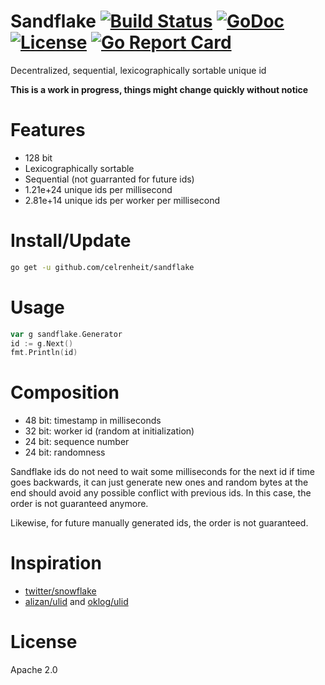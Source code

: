 # Sandflake [![Build Status](https://img.shields.io/travis/celrenheit/sandflake.svg?style=flat-square)](https://travis-ci.org/celrenheit/sandflake) [![GoDoc](https://img.shields.io/badge/godoc-reference-5272B4.svg?style=flat-square)](https://godoc.org/github.com/celrenheit/sandflake) [![License](https://img.shields.io/badge/license-MIT-blue.svg?style=flat-square)](LICENSE) [![Go Report Card](https://goreportcard.com/badge/github.com/celrenheit/sandflake?style=flat-square)](https://goreportcard.com/report/github.com/celrenheit/sandflake)

Decentralized, sequential, lexicographically sortable unique id

**This is a work in progress, things might change quickly without notice**

# Features

* 128 bit
* Lexicographically sortable
* Sequential (not guarranted for future ids)
* 1.21e+24 unique ids per millisecond
* 2.81e+14 unique ids per worker per millisecond

# Install/Update

```bash
go get -u github.com/celrenheit/sandflake
```

# Usage

```go
var g sandflake.Generator
id := g.Next()
fmt.Println(id)
```

# Composition

* 48 bit: timestamp in milliseconds
* 32 bit: worker id (random at initialization)
* 24 bit: sequence number
* 24 bit: randomness

Sandflake ids do not need to wait some milliseconds for the next id if time goes backwards, it can just generate new ones and random bytes at the end should avoid any possible conflict with previous ids. In this case, the order is not guaranteed anymore.

Likewise, for future manually generated ids, the order is not guaranteed.

# Inspiration

* [twitter/snowflake](https://github.com/twitter/snowflake)
* [alizan/ulid](https://github.com/alizain/ulid) and [oklog/ulid](https://github.com/oklog/ulid)

# License

Apache 2.0